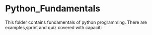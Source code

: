 # Python_Fundamentals
This folder contains fundamentals of python programming. There are examples,sprint and quiz covered with capaciti 
